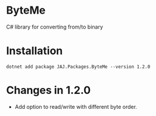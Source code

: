 # ByteMe
C# library for converting from/to binary

# Installation
```
dotnet add package JAJ.Packages.ByteMe --version 1.2.0
```

# Changes in 1.2.0
- Add option to read/write with different byte order.